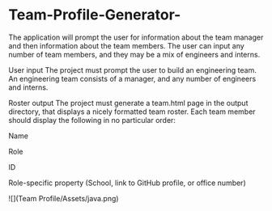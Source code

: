 # Team-Profile-Generator-
The application will prompt the user for information about the team manager and then information about the team members. The user can input any number of team members, and they may be a mix of engineers and interns.

User input
The project must prompt the user to build an engineering team. An engineering team consists of a manager, and any number of engineers and interns.

Roster output
The project must generate a team.html page in the output directory, that displays a nicely formatted team roster. Each team member should display the following in no particular order:

Name

Role

ID

Role-specific property (School, link to GitHub profile, or office number)


![](Team Profile/Assets/java.png)
